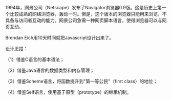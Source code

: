 1994年，网景公司（Netscape）发布了Navigator浏览器0.9版。这是历史上第一个比较成熟的网络浏览器，轰动一时。但是，这个版本的浏览器只能用来浏览，不具备与访问者互动的能力。网景公司急需一种网页脚本语言，使得浏览器可以与网页互动。

Brendan Eich用10天时间就把Javascript设计出来了。

设计思路：

（1）借鉴C语言的基本语法；

（2）借鉴Java语言的数据类型和内存管理；

（3）借鉴Scheme语言，将函数提升到"第一等公民"（first class）的地位；

（4）借鉴Self语言，使用基于原型（prototype）的继承机制。